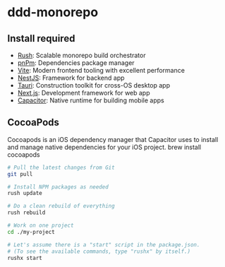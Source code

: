 # ddd-monorepo

## Install required

* [Rush](https://rushjs.io/): Scalable monorepo build orchestrator
* [pnPm](https://pnpm.io/): Dependencies package manager
* [Vite](https://main.vitejs.dev): Modern frontend tooling with excellent performance
* [NestJS](https://nestjs.com): Framework for backend app
* [Tauri](https://tauri.app/): Construction toolkit for cross-OS desktop app
* [Next.js](https://nextjs.org/): Development framework for web app
* [Capacitor](https://capacitorjs.com/): Native runtime for building mobile apps

## CocoaPods

Cocoapods is an iOS dependency manager that Capacitor uses to install and manage native dependencies for your iOS project.
brew install cocoapods

```bash
# Pull the latest changes from Git
git pull

# Install NPM packages as needed
rush update

# Do a clean rebuild of everything
rush rebuild

# Work on one project
cd ./my-project

# Let's assume there is a "start" script in the package.json.
# (To see the available commands, type "rushx" by itself.)
rushx start
```
